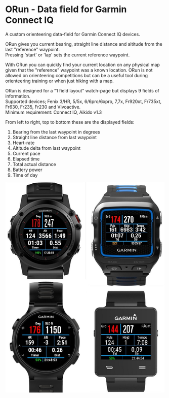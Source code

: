 # ORun - Data field for Garmin Connect IQ

A custom orienteering data-field for Garmin Connect IQ devices.

ORun gives you current bearing, straight line distance and altitude from the last "reference" waypoint.<br>
Pressing 'start' or 'lap' sets the current reference waypoint.<br>

With ORun you can quickly find your current location on any physical map given that the "reference" waypoint was a known location.
ORun is not allowed on orienteering competitions but can be a useful tool during orienteering training or when just hiking with a map.<br>

ORun is designed for a "1 field layout" watch-page but displays 9 fields of information.<br>
Supported devices; Fenix 3/HR, 5/5x, 6/6pro/6xpro, 7,7x, Fr920xt, Fr735xt, Fr630, Fr235, Fr230 and Vivoactive.<br>
Minimum requirement: Connect IQ, Aikido v1.3

From left to right, top to bottom these are the displayed fields:

1. Bearing from the last waypoint in degrees
2. Straight line distance from last waypoint
3. Heart-rate
4. Altitude delta from last waypoint
5. Current pace
6. Elapsed time
7. Total actual distance 
8. Battery power
9. Time of day

![Image of ORun](ORun.jpg)